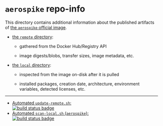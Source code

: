 # `aerospike` repo-info

This directory contains additional information about the published artifacts of [the `aerospike` official image](https://hub.docker.com/_/aerospike/).

-	[the `remote` directory](remote/):

	-	gathered from the Docker Hub/Registry API

	-	image digests/blobs, transfer sizes, image metadata, etc.

-	[the `local` directory](local/):

	-	inspected from the image on-disk after it is pulled

	-	installed packages, creation date, architecture, environment variables, detected licenses, etc.

---

-	[Automated `update-remote.sh`:  
	![build status badge](https://doi-janky.infosiftr.net/job/repo-info/job/remote/badge/icon)](https://doi-janky.infosiftr.net/job/repo-info/job/remote/)
-	[Automated `scan-local.sh` (`aerospike`):  
	![build status badge](https://doi-janky.infosiftr.net/job/repo-info/job/local/job/aerospike/badge/icon)](https://doi-janky.infosiftr.net/job/repo-info/job/local/job/aerospike)

